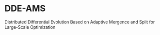 # DDE-AMS
Distributed Differential Evolution Based on Adaptive Mergence and Split for Large-Scale Optimization
